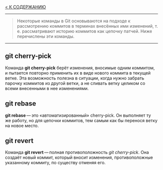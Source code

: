 [< К СОДЕРЖАНИЮ](readmi.md)

---
> Некоторые команды в Git основываются на подходе к рассмотрению коммитов в терминах внесённых ими изменений, т. е. рассматривают историю коммитов как цепочку патчей. Ниже перечислены эти команды.

---

## **git cherry-pick**
Команда **git cherry-pick** берёт изменения, вносимые одним коммитом, и пытается повторно применить их в виде нового коммита в текущей ветке. Эта возможность полезна в ситуации, когда нужно забрать парочку коммитов из другой ветки, а не сливать ветку целиком со всеми внесенными в нее изменениями.

## **git rebase**
**git rebase** — это «автоматизированный» cherry-pick. Он выполняет ту же работу, но для цепочки коммитов, тем самым как бы перенося ветку на новое место.

## **git revert**
Команда **git revert** — полная противоположность *git cherry-pick*. Она создаёт новый коммит, который вносит изменения, противоположные указанному коммиту, по существу отменяя его.